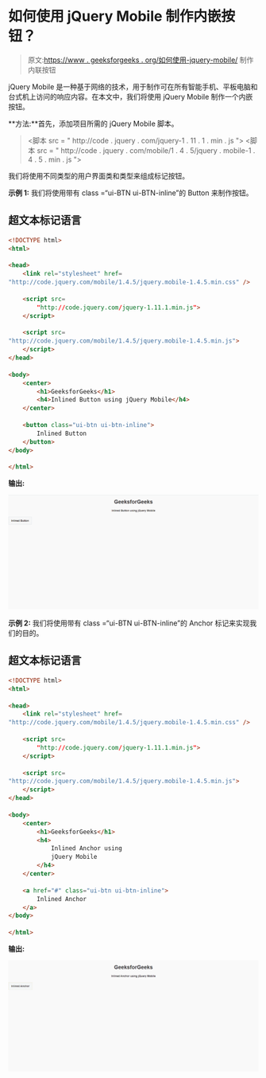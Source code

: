 # 如何使用 jQuery Mobile 制作内嵌按钮？

> 原文:[https://www . geeksforgeeks . org/如何使用-jquery-mobile/](https://www.geeksforgeeks.org/how-to-make-a-inline-button-using-jquery-mobile/) 制作内联按钮

jQuery Mobile 是一种基于网络的技术，用于制作可在所有智能手机、平板电脑和台式机上访问的响应内容。在本文中，我们将使用 jQuery Mobile 制作一个内嵌按钮。

**方法:**首先，添加项目所需的 jQuery Mobile 脚本。

> <link rel="”stylesheet”" href="”http://code.jquery.com/mobile/1.4.5/jquery.mobile-1.4.5.min.css”">
> <脚本 src = " http://code . jquery . com/jquery-1 . 11 . 1 . min . js "></脚本>
> <脚本 src = " http://code . jquery . com/mobile/1 . 4 . 5/jquery . mobile-1 . 4 . 5 . min . js "></脚本>

我们将使用不同类型的用户界面类和类型来组成标记按钮。

**示例 1:** 我们将使用带有 class =“ui-BTN ui-BTN-inline”的 Button 来制作按钮。

## 超文本标记语言

```html
<!DOCTYPE html>
<html>

<head>
    <link rel="stylesheet" href=
"http://code.jquery.com/mobile/1.4.5/jquery.mobile-1.4.5.min.css" />

    <script src=
        "http://code.jquery.com/jquery-1.11.1.min.js">
    </script>

    <script src=
"http://code.jquery.com/mobile/1.4.5/jquery.mobile-1.4.5.min.js">
    </script>
</head>

<body>
    <center>
        <h1>GeeksforGeeks</h1>
        <h4>Inlined Button using jQuery Mobile</h4>
    </center>

    <button class="ui-btn ui-btn-inline">
        Inlined Button
    </button>
</body>

</html>
```

**输出:**

![](img/ebe54d755aec25c7cc7f61930dda190e.png)

**示例 2:** 我们将使用带有 class =“ui-BTN ui-BTN-inline”的 Anchor 标记来实现我们的目的。

## 超文本标记语言

```html
<!DOCTYPE html>
<html>

<head>
    <link rel="stylesheet" href=
"http://code.jquery.com/mobile/1.4.5/jquery.mobile-1.4.5.min.css" />

    <script src=
        "http://code.jquery.com/jquery-1.11.1.min.js">
    </script>

    <script src=
"http://code.jquery.com/mobile/1.4.5/jquery.mobile-1.4.5.min.js">
    </script>
</head>

<body>
    <center>
        <h1>GeeksforGeeks</h1>
        <h4>
            Inlined Anchor using 
            jQuery Mobile
        </h4>
    </center>

    <a href="#" class="ui-btn ui-btn-inline">
        Inlined Anchor
    </a>
</body>

</html>
```

**输出:**

![](img/79f7c8b38eb68ac316b9386bce05532a.png)